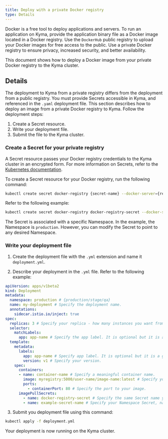 ```yaml
---
title: Deploy with a private Docker registry
type: Details
---
```


Docker is a free tool to deploy applications and servers. To run an application on Kyma, provide the application binary file as a Docker image located in a Docker registry. Use the `DockerHub` public registry to upload your Docker images for free access to the public. Use a private Docker registry to ensure privacy, increased security, and better availability.

This document shows how to deploy a Docker image from your private Docker registry to the Kyma cluster.

## Details

The deployment to Kyma from a private registry differs from the deployment from a public registry. You must provide Secrets accessible in Kyma, and referenced in the `.yaml` deployment file. This section describes how to deploy an image from a private Docker registry to Kyma. Follow the deployment steps:

1. Create a Secret resource.
2. Write your deployment file.
3. Submit the file to the Kyma cluster.

### Create a Secret for your private registry

A Secret resource passes your Docker registry credentials to the Kyma cluster in an encrypted form. For more information on Secrets, refer to the [Kubernetes documentation](https://kubernetes.io/docs/concepts/configuration/secret/).

To create a Secret resource for your Docker registry, run the following command:

```bash
kubectl create secret docker-registry {secret-name} --docker-server={registry FQN} --docker-username={user-name} --docker-password={password} --docker-email={registry-email} --namespace={namespace}  
```

Refer to the following example:
```bash
kubectl create secret docker-registry docker-registry-secret --docker-server=myregistry:5000 --docker-username=root --docker-password=password --docker-email=example@github.com --namespace=production
```

The Secret is associated with a specific Namespace. In the example, the Namespace is `production`. However, you can modify the Secret to point to any desired Namespace.

### Write your deployment file

1. Create the deployment file with the `.yml` extension and name it `deployment.yml`.

2. Describe your deployment in the `.yml` file. Refer to the following example:

```yaml
apiVersion: apps/v1beta2
kind: Deployment
metadata:
  namespace: production # {production/stage/qa}
  name: my-deployment # Specify the deployment name.
  annotations:
    sidecar.istio.io/inject: true
spec:
  replicas: 3 # Specify your replica - how many instances you want from that deployment.
  selector:
    matchLabels:
      app: app-name # Specify the app label. It is optional but it is a good practice.
  template:
    metadata:
      labels:
        app: app-name # Specify app label. It is optional but it is a good practice.
        version: v1 # Specify your version.
    spec:
      containers:
      - name: container-name # Specify a meaningful container name.
        image: myregistry:5000/user-name/image-name:latest # Specify your image {registry FQN/your-username/your-space/image-name:image-version}.
        ports:
          - containerPort: 80 # Specify the port to your image.
      imagePullSecrets:
        - name: docker-registry-secret # Specify the same Secret name you generated in the previous step for this Namespace.
        - name: example-secret-name # Specify your Namespace Secret, named `example-secret-name`.

```
3. Submit you deployment file using this command:

```bash
kubectl apply -f deployment.yml
```
Your deployment is now running on the Kyma cluster.
